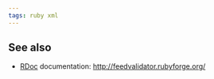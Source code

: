 ```yaml
---
tags: ruby xml
---
```


## See also

-   [RDoc](/wiki/RDoc) documentation: <http://feedvalidator.rubyforge.org/>

